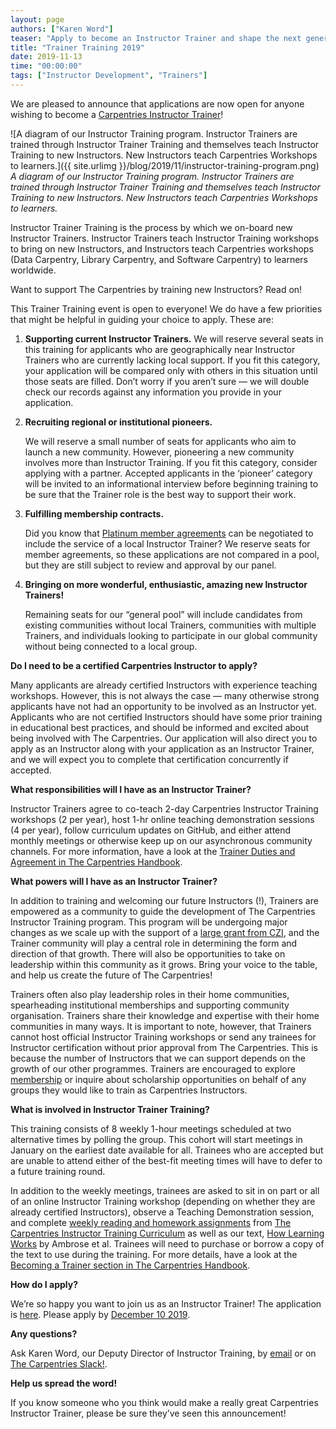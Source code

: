 ```yaml
---
layout: page
authors: ["Karen Word"]
teaser: "Apply to become an Instructor Trainer and shape the next generation of Carpentries Instructors!"
title: "Trainer Training 2019"
date: 2019-11-13
time: "00:00:00"
tags: ["Instructor Development", "Trainers"]
---
```


We are pleased to announce that applications are now open for anyone wishing to become a [Carpentries Instructor Trainer](https://carpentries.org/trainers/)! 


![A diagram of our Instructor Training program. Instructor Trainers are trained through Instructor Trainer Training and themselves teach Instructor Training to new Instructors. New Instructors teach Carpentries Workshops to learners.]({{ site.urlimg }}/blog/2019/11/instructor-training-program.png)
<br/>_A diagram of our Instructor Training program. Instructor Trainers are trained through Instructor Trainer Training and themselves teach Instructor Training to new Instructors. New Instructors teach Carpentries Workshops to learners._

Instructor Trainer Training is the process by which we on-board new Instructor Trainers. Instructor Trainers teach Instructor Training workshops to bring on new Instructors, and Instructors teach Carpentries workshops (Data Carpentry, Library Carpentry, and Software Carpentry) to learners worldwide. 

Want to support The Carpentries by training new Instructors? Read on!

This Trainer Training event is open to everyone! We do have a few priorities that might be helpful in guiding your choice to apply. These are:

1. **Supporting current Instructor Trainers.** We will reserve several seats in this training for applicants who are geographically near Instructor Trainers who are currently lacking local support. If you fit this category, your application will be compared only with others in this situation until those seats are filled. Don’t worry if you aren’t sure — we will double check our records against any information you provide in your application.

1. **Recruiting regional or institutional pioneers.** 

    We will reserve a small number of seats for applicants who aim to launch a new community. However, pioneering a new community involves more than Instructor Training. If you fit this category, consider applying with a partner. Accepted applicants in the ‘pioneer’ category will be invited to an informational interview before beginning training to be sure that the Trainer role is the best way to support their work.

1. **Fulfilling membership contracts.** 

    Did you know that [Platinum member agreements](https://carpentries.org/membership/) can be negotiated to include the service of a local Instructor Trainer? We reserve seats for member agreements, so these applications are not compared in a pool, but they are still subject to review and approval by our panel.

1. **Bringing on more wonderful, enthusiastic, amazing new Instructor Trainers!** 

    Remaining seats for our “general pool” will include candidates from existing communities without local Trainers, communities with multiple Trainers, and individuals looking to participate in our global community without being connected to a local group.

**Do I need to be a certified Carpentries Instructor to apply?**

Many applicants are already certified Instructors with experience teaching workshops. However, this is not always the case — many otherwise strong applicants have not had an opportunity to be involved as an Instructor yet. Applicants who are not certified Instructors should have some prior training in educational best practices, and should be informed and excited about being involved with The Carpentries. Our application will also direct you to apply as an Instructor along with your application as an Instructor Trainer, and we will expect you to complete that certification concurrently if accepted.

**What responsibilities will I have as an Instructor Trainer?**

Instructor Trainers agree to co-teach 2-day Carpentries Instructor Training workshops (2 per year), host 1-hr online teaching demonstration sessions (4 per year), follow curriculum updates on GitHub, and either attend monthly meetings or otherwise keep up on our asynchronous community channels. For more information, have a look at the [Trainer Duties and Agreement in The Carpentries Handbook](https://docs.carpentries.org/topic_folders/instructor_training/duties_agreement.html).

**What powers will I have as an Instructor Trainer?**

In addition to training and welcoming our future Instructors (!), Trainers are empowered as a community to guide the development of The Carpentries Instructor Training program. This program will be undergoing major changes as we scale up with the support of a [large grant from CZI](https://carpentries.org/blog/2019/11/czi-moore-grant/), and the Trainer community will play a central role in determining the form and direction of that growth. There will also be opportunities to take on leadership within this community as it grows. Bring your voice to the table, and help us create the future of The Carpentries!

Trainers often also play leadership roles in their home communities, spearheading institutional memberships and supporting community organisation. Trainers share their knowledge and expertise with their home communities in many ways. It is important to note, however, that Trainers cannot host official Instructor Training workshops or send any trainees for Instructor certification without prior approval from The Carpentries. This is because the number of Instructors that we can support depends on the growth of our other programmes. Trainers are encouraged to explore [membership](https://carpentries.org/membership/) or inquire about scholarship opportunities on behalf of any groups they would like to train as Carpentries Instructors. 

**What is involved in Instructor Trainer Training?**

This training consists of 8 weekly 1-hour meetings scheduled at two alternative times by polling the group. This cohort will start meetings in January on the earliest date available for all. Trainees who are accepted but are unable to attend either of the best-fit meeting times will have to defer to a future training round. 

In addition to the weekly meetings, trainees are asked to sit in on part or all of an online Instructor Training workshop (depending on whether they are already certified Instructors), observe a Teaching Demonstration session, and complete [weekly reading and homework assignments](https://carpentries.github.io/trainer-training/) from [The Carpentries Instructor Training Curriculum](https://carpentries.github.io/instructor-training/) as well as our text, [How Learning Works](https://www.worldcat.org/title/how-learning-works-seven-research-based-principles-for-smart-teaching/oclc/762968489) by Ambrose et al. Trainees will need to purchase or borrow a copy of the text to use during the training. For more details, have a look at the [Becoming a Trainer section in The Carpentries Handbook](https://docs.carpentries.org/topic_folders/instructor_training/trainers_training.html#trainers-training-program). 

**How do I apply?**

We’re so happy you want to join us as an Instructor Trainer! The application is [here](https://forms.gle/ubZRw8fza9ZRU2YS7). Please apply by [December 10 2019](https://www.timeanddate.com/worldclock/fixedtime.html?msg=Trainer+Training+Applications+Due&iso=20191211T20&p1=1440). 

**Any questions?**

Ask Karen Word, our Deputy Director of Instructor Training, by [email](mailto:krword@carpentries.org) or on [The Carpentries Slack!](https://swc-slack-invite.herokuapp.com/).

**Help us spread the word!**

If you know someone who you think would make a really great Carpentries Instructor Trainer, please be sure they’ve seen this announcement! 
 
